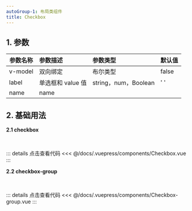 ```yaml
---
autoGroup-1: 布局类组件
title: Checkbox
---
```


## 1. 参数

| 参数名称 | 参数描述          | 参数类型             | 默认值 |
| -------- | :---------------- | :------------------- | :----- |
| v-model  | 双向绑定          | 布尔类型             | false  |
| label    | 单选框和 value 值 | string，num，Boolean | ' '    |
| name     | name              |                      |        |

## 2. 基础用法

**2.1 checkbox**

<br>
<Checkbox/>

::: details 点击查看代码
<<< @/docs/.vuepress/components/Checkbox.vue
:::

**2.2 checkbox-group**

<br>
<Checkbox-group/>

::: details 点击查看代码
<<< @/docs/.vuepress/components/Checkbox-group.vue
:::
